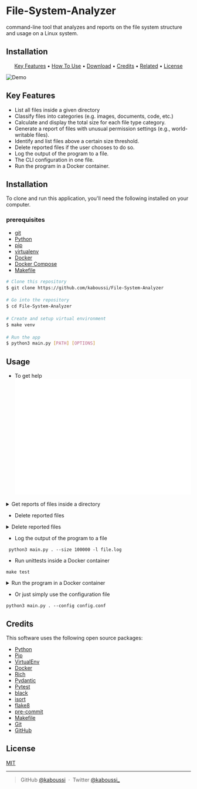 # File-System-Analyzer
command-line tool that analyzes and reports on the file system structure and usage on a Linux system.

## Installation


[//]: # (<h1 align="center">)

[//]: # (  <br>)

[//]: # (  <a href="http://www.amitmerchant.com/electron-markdownify"><img src="https://raw.githubusercontent.com/amitmerchant1990/electron-markdownify/master/app/img/markdownify.png" alt="Markdownify" width="200"></a>)

[//]: # (  <br>)

[//]: # (  Markdownify)

[//]: # (  <br>)

[//]: # (</h1>)

[//]: # (<h4 align="center">A minimal Markdown Editor desktop app built on top of <a href="http://electron.atom.io" target="_blank">Electron</a>.</h4>)

[//]: # (<p align="center">)

[//]: # (  <a href="https://badge.fury.io/js/electron-markdownify">)

[//]: # (    <img src="https://badge.fury.io/js/electron-markdownify.svg")

[//]: # (         alt="Gitter">)

[//]: # (  </a>)

[//]: # (  <a href="https://gitter.im/amitmerchant1990/electron-markdownify"><img src="https://badges.gitter.im/amitmerchant1990/electron-markdownify.svg"></a>)

[//]: # (  <a href="https://saythanks.io/to/bullredeyes@gmail.com">)

[//]: # (      <img src="https://img.shields.io/badge/SayThanks.io-%E2%98%BC-1EAEDB.svg">)

[//]: # (  </a>)

[//]: # (  <a href="https://www.paypal.me/AmitMerchant">)

[//]: # (    <img src="https://img.shields.io/badge/$-donate-ff69b4.svg?maxAge=2592000&amp;style=flat">)

[//]: # (  </a>)

[//]: # (</p>)

<p align="center">
  <a href="#key-features">Key Features</a> •
  <a href="#how-to-use">How To Use</a> •
  <a href="#download">Download</a> •
  <a href="#credits">Credits</a> •
  <a href="#related">Related</a> •
  <a href="#license">License</a>
</p>

![Demo]()



## Key Features

* List all files inside a given directory
* Classify files into categories (e.g. images, documents, code, etc.)
* Calculate and display the total size for each file type category.
* Generate a report of files with unusual permission settings (e.g., world-writable files).
* Identify and list files above a certain size threshold.
* Delete reported files if the user chooses to do so.
* Log the output of the program to a file.
* The CLI configuration in one file.
* Run the program in a Docker container.

## Installation

To clone and run this application, you'll need the following installed on your computer.

### prerequisites
- [git](https://git-scm.com/downloads)
- [Python](https://www.python.org/downloads/)
- [pip](https://pip.pypa.io/en/stable/)
- [virtualenv](https://virtualenv.pypa.io/en/latest/)
- [Docker](https://www.docker.com/products/docker-desktop)
- [Docker Compose](https://docs.docker.com/compose/install/)
- [Makefile](https://www.gnu.org/software/make/)

```bash
# Clone this repository
$ git clone https://github.com/kaboussi/File-System-Analyzer

# Go into the repository
$ cd File-System-Analyzer

# Create and setup virtual environment
$ make venv

# Run the app
$ python3 main.py [PATH] [OPTIONS]
```

## Usage

* To get help
![Help flag](./.github/assets/help.svg)

<details>
<summary>Get reports of files inside a directory</summary>
<br>

![List files](./.github/assets/list_files.svg)
</details>

* Delete reported files

<details>
<summary>Delete reported files</summary>
<br>

![Delete files](.github/assets/delete_files.svg)
</details>

* Log the output of the program to a file
```commandline
 python3 main.py . --size 100000 -l file.log
```

* Run unittests inside a Docker container
```commandline
make test
```
<details>
<summary>Run the program in a Docker container</summary>
<br>

![Docker](./.github/assets/docker.svg)
</details>

* Or just simply use the configuration file
```commandline
python3 main.py . --config config.conf
```


## Credits

This software uses the following open source packages:

- [Python](https://www.python.org/)
- [Pip](https://pypi.org/project/pip/)
- [VirtualEnv](https://virtualenv.pypa.io/en/latest/)
- [Docker](https://www.docker.com/)
- [Rich](https://github.com/Textualize/rich)
- [Pydantic](https://pydantic-docs.helpmanual.io/)
- [Pytest](https://docs.pytest.org/en/)
- [black](https://black.readthedocs.io/en/stable/)
- [isort](https://pycqa.github.io/isort/)
- [flake8](https://flake8.pycqa.org/en/latest/)
- [pre-commit](https://pre-commit.com/)
- [Makefile](https://www.gnu.org/software/make/)
- [Git](https://git-scm.com/)
- [GitHub](https://github.com/)

## License

[MIT](./LICENSE)

---

> GitHub [@kaboussi](https://github.com/kaboussi) &nbsp;&middot;&nbsp;
> Twitter [@kaboussi_](https://twitter.com/kaboussi_)
